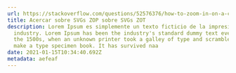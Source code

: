 ```yaml
---
url: https://stackoverflow.com/questions/52576376/how-to-zoom-in-on-a-complex-svg-structure
title: Acercar sobre SVGs ZOP sobre SVGs ZOT
description: Lorem Ipsum es simplemente un texto ficticio de la impresión y tipografía
  industry. Lorem Ipsum has been the industry's standard dummy text ever since
  the 1500s, when an unknown printer took a galley of type and scrambled it to
  make a type specimen book. It has survived naa
date: 2021-01-15T10:34:40.692Z
metadata: aefeaf
---
```


